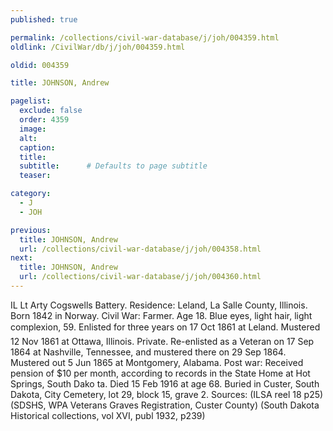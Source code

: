 ```yaml
---
published: true

permalink: /collections/civil-war-database/j/joh/004359.html
oldlink: /CivilWar/db/j/joh/004359.html

oldid: 004359

title: JOHNSON, Andrew

pagelist:
  exclude: false
  order: 4359
  image: 
  alt:
  caption:
  title:
  subtitle:      # Defaults to page subtitle
  teaser:

category: 
  - J 
  - JOH

previous:
  title: JOHNSON, Andrew
  url: /collections/civil-war-database/j/joh/004358.html  
next:
  title: JOHNSON, Andrew
  url: /collections/civil-war-database/j/joh/004360.html   
---
```

IL Lt Arty Cogswells Battery. Residence: Leland, La Salle County, Illinois. Born 1842 in Norway. Civil War: Farmer. Age 18. Blue eyes, light hair, light complexion, 5&#146;9&#148;. Enlisted for three years on 17 Oct 1861 at Leland. Mustered 12 Nov 1861 at Ottawa, Illinois. Private. Re-enlisted as a Veteran on 17 Sep 1864 at Nashville, Tennessee, and mustered there on 29 Sep 1864. Mustered out 5 Jun 1865 at Montgomery, Alabama. Post war: Received pension of $10 per month, according to records in the State Home at Hot Springs, South Dako ta. Died 15 Feb 1916 at age 68. Buried in Custer, South Dakota, City Cemetery, lot 29, block 15, grave 2. Sources: (ILSA reel 18 p25) (SDSHS, WPA Veterans Graves Registration, Custer County) (South Dakota Historical collections, vol XVI, publ 1932, p239)